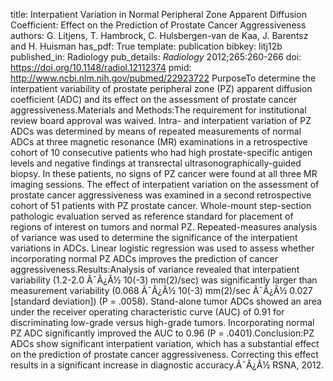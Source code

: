 title: Interpatient Variation in Normal Peripheral Zone Apparent Diffusion Coefficient: Effect on the Prediction of Prostate Cancer Aggressiveness
authors: G. Litjens, T. Hambrock, C. Hulsbergen-van de Kaa, J. Barentsz and H. Huisman
has_pdf: True
template: publication
bibkey: litj12b
published_in: Radiology
pub_details: <i>Radiology</i> 2012;265:260-266
doi: https://doi.org/10.1148/radiol.12112374
pmid: http://www.ncbi.nlm.nih.gov/pubmed/22923722
PurposeTo determine the interpatient variability of prostate peripheral zone (PZ) apparent diffusion coefficient (ADC) and its effect on the assessment of prostate cancer aggressiveness.Materials and Methods:The requirement for institutional review board approval was waived. Intra- and interpatient variation of PZ ADCs was determined by means of repeated measurements of normal ADCs at three magnetic resonance (MR) examinations in a retrospective cohort of 10 consecutive patients who had high prostate-specific antigen levels and negative findings at transrectal ultrasonographically-guided biopsy. In these patients, no signs of PZ cancer were found at all three MR imaging sessions. The effect of interpatient variation on the assessment of prostate cancer aggressiveness was examined in a second retrospective cohort of 51 patients with PZ prostate cancer. Whole-mount step-section pathologic evaluation served as reference standard for placement of regions of interest on tumors and normal PZ. Repeated-measures analysis of variance was used to determine the significance of the interpatient variations in ADCs. Linear logistic regression was used to assess whether incorporating normal PZ ADCs improves the prediction of cancer aggressiveness.Results:Analysis of variance revealed that interpatient variability (1.2-2.0 Ã¯Â¿Â½ 10(-3) mm(2)/sec) was significantly larger than measurement variability (0.068 Ã¯Â¿Â½ 10(-3) mm(2)/sec Ã¯Â¿Â½ 0.027 [standard deviation]) (P = .0058). Stand-alone tumor ADCs showed an area under the receiver operating characteristic curve (AUC) of 0.91 for discriminating low-grade versus high-grade tumors. Incorporating normal PZ ADC significantly improved the AUC to 0.96 (P = .0401).Conclusion:PZ ADCs show significant interpatient variation, which has a substantial effect on the prediction of prostate cancer aggressiveness. Correcting this effect results in a significant increase in diagnostic accuracy.Ã¯Â¿Â½ RSNA, 2012.


